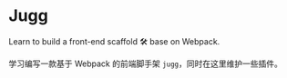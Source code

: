 # Jugg

Learn to build a front-end scaffold 🛠️ base on Webpack.

学习编写一款基于 Webpack 的前端脚手架 `jugg`，同时在这里维护一些插件。
